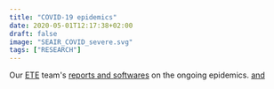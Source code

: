 ```yaml
---
title: "COVID-19 epidemics"
date: 2020-05-01T12:17:38+02:00
draft: false
image: "SEAIR_COVID_severe.svg"
tags: ["RESEARCH"]
---
```


Our [ETE](https://www.mivegec.ird.fr/fr/contact/160-francais/equipes/1205-ete) team's [reports and softwares](http://covid-ete.ouvaton.org/index_en.html) on the ongoing epidemics. [and](https://r-djidjoudemasse.gitlab.io/statichtlmtest/)

